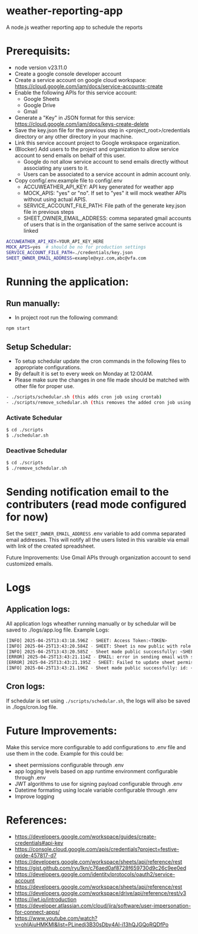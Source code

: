 # weather-reporting-app
A node.js weather reporting app to schedule the reports

# Prerequisits:
* node version v23.11.0
* Create a google console developer account
* Create a service account on google cloud workspace: https://cloud.google.com/iam/docs/service-accounts-create
* Enable the following APIs for this service account:
  * Google Sheets
  * Google Drive
  * Gmail
* Generate a "Key" in JSON format for this service: https://cloud.google.com/iam/docs/keys-create-delete
* Save the key.json file for the previous step in <project_root>/credentials directory or any other directory in your machine.
* Link this service account project to Google wrokspace organization.
* (Blocker) Add users to the project and organization to allow service account to send emails on behalf of this user.
  * Google do not allow service account to send emails directly without associating any users to it.
  * Users can be associated to a service account in admin account only.
* Copy config/.env.example file to config/.env
  * ACCUWEATHER_API_KEY: API key generated for weather app
  * MOCK_APIS: "yes" or "no". If set to "yes" it will mock weather APIs without using actual APIS.
  * SERVICE_ACCOUNT_FILE_PATH: File path of the generate key.json file in previous steps
  * SHEET_OWNER_EMAIL_ADDRESS: comma separated gmail accounts of users that is in the organisation of the same serivce account is linked
```bash
ACCUWEATHER_API_KEY=YOUR_API_KEY_HERE
MOCK_APIS=yes  # should be no for production settings 
SERVICE_ACCOUNT_FILE_PATH=./credentials/key.json
SHEET_OWNER_EMAIL_ADDRESS=example@xyz.com,abc@vfa.com
```

# Running the application:

## Run manually:
* In project root run the following command:
```bash
npm start
```

## Setup Schedular:
* To setup schedular update the cron commands in the following files to appropriate configurations.
* By default it is set to every week on Monday at 12:00AM.
* Please make sure the changes in one file made should be matched with other file for proper use.
```bash
- ./scripts/schedular.sh (this adds cron job using crontab)
- ./scripts/remove_schedular.sh (this removes the added cron job using crontab)
```

### Activate Schedular
```bash
$ cd ./scripts
$ ./schedular.sh
```

### Deactivae Schedular
```bash
$ cd ./scripts 
$ ./remove_schedular.sh
```

# Sending notification email to the contributers (read mode configured for now)
Set the `SHEET_OWNER_EMAIL_ADDRESS` .env variable to add comma separated email addresses.
This will notify all the users listed in this varaible via email with link of the created spreadsheet.

Future Improvements: Use Gmail APIs through organization account to send customized emails.

# Logs
## Application logs:
All application logs wheather running manually or by schedular will be saved to ./logs/app.log file.
Example Logs:
```bash
[INFO] 2025-04-25T13:43:18.596Z - SHEET: Access Token:<TOKEN>
[INFO] 2025-04-25T13:43:20.584Z - SHEET: Sheet is now public with role: reader
[INFO] 2025-04-25T13:43:20.585Z - Sheet made public successfully: <SHEET_ID>
[ERROR] 2025-04-25T13:43:21.114Z - EMAIL: error in sending email with spread sheet URL: <ERROR>
[ERROR] 2025-04-25T13:43:21.195Z - SHEET: Failed to update sheet permissions:role is not defined
[INFO] 2025-04-25T13:43:21.196Z - Sheet made public successfully: id: <SHEET_ID> url: <SHARABLE_SHEET_URL>
```

## Cron logs:
If schedular is set using `./scripts/schedular.sh`, the logs will also be saved in ./logs/cron.log file.

# Future Improvements:
Make this service more configurable to add configurations to .env file and use them in the code.
Example for this could be:
* sheet permissions configurable through .env
* app logging levels based on app runtime environment configurable through .env
* JWT algorithms to use for signing payload configurable through .env
* Datetime formating using locale variable configurable through .env
* Improve logging

# References:
* https://developers.google.com/workspace/guides/create-credentials#api-key
* https://console.cloud.google.com/apis/credentials?project=festive-oxide-457817-d7
* https://developers.google.com/workspace/sheets/api/reference/rest
* https://gist.github.com/ryu1kn/c76aed0af8728f659730d9c26c9ee0ed
* https://developers.google.com/identity/protocols/oauth2/service-account
* https://developers.google.com/workspace/sheets/api/reference/rest
* https://developers.google.com/workspace/drive/api/reference/rest/v3
* https://jwt.io/introduction
* https://developer.atlassian.com/cloud/jira/software/user-impersonation-for-connect-apps/
* https://www.youtube.com/watch?v=ohIAiuHMKMI&list=PLinedj3B30sDby4Al-i13hQJGQoRQDfPo